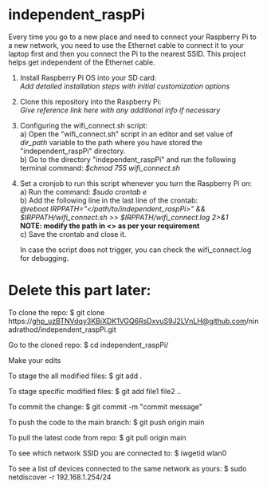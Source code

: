 # independent_raspPi

Every time you go to a new place and need to connect your Raspberry Pi to a new network, you need to use the Ethernet cable to connect it to your laptop first and then you connect the Pi to the nearest SSID.
This project helps get independent of the Ethernet cable.

1. Install Raspberry Pi OS into your SD card: <br />
   *Add detailed installation steps with initial customization options*
   
2. Clone this repository into the Raspberry Pi: <br />
   *Give reference link here with any additional info if necessary*
   
3. Configuring the wifi_connect.sh script: <br />
   a) Open the "wifi_connect.sh" script in an editor and set value of _dir_path_ variable to the path where you have stored the 
      "independent_raspPi" directory. <br />
   b) Go to the directory "independent_raspPi" and run the following terminal command:
     *$chmod 755 wifi_connect.sh* <br />

4. Set a cronjob to run this script whenever you turn the Raspberry Pi on: <br />
   a) Run the command: _$sudo crontab e_ <br />
   b) Add the following line in the last line of the crontab: <br />
      _@reboot IRPPATH="</path/to/independent_raspPi>" && $IRPPATH/wifi_connect.sh >> $IRPPATH/wifi_connect.log 2>&1_ <br />
      **NOTE: modify the path in <> as per your requirement** <br />
   c) Save the crontab and close it. <br />

   In case the script does not trigger, you can check the wifi_connect.log for debugging. <br />
  
   
# Delete this part later:

To clone the repo:
$ git clone https://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@github.com/ninadrathod/independent_raspPi.git

Go to the cloned repo:
$ cd independent_raspPi/

Make your edits

To stage the all modified files:
$ git add . 

To stage specific modified files:
$ git add file1 file2 ..

To commit the change:
$ git commit -m "commit message"

To push the code to the main branch:
$ git push origin main

To pull the latest code from repo:
$ git pull origin main

To see which network SSID you are connected to:
$ iwgetid wlan0

To see a list of devices connected to the same network as yours:
$ sudo netdiscover -r 192.168.1.254/24
